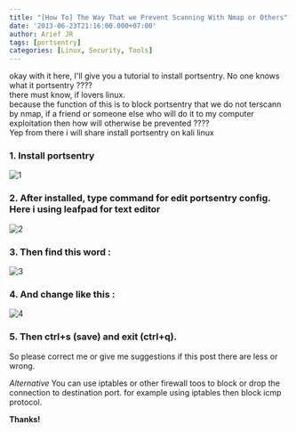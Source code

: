 ```yaml
---
title: "[How To] The Way That we Prevent Scanning With Nmap or Others"
date: '2013-06-23T21:16:00.000+07:00'
author: Arief JR
tags: [portsentry]
categories: [Linux, Security, Tools]
---
```


okay with it here, I'll give you a tutorial to install portsentry. No one knows what it portsentry ????  
there must know, if lovers linux.  
because the function of this is to block portsentry that we do not terscann by nmap, if a friend or someone else who will do it to my computer exploitation then how will otherwise be prevented ????  
Yep from there i will share install portsentry on kali linux  


### 1. Install portsentry  

![1](https://slackerstsm.files.wordpress.com/2013/06/1.png)  


### 2. After installed, type command for edit portsentry config. Here i using leafpad for text editor  

![2](https://slackerstsm.files.wordpress.com/2013/06/2.png)  


### 3. Then find this word :  

![3](https://slackerstsm.files.wordpress.com/2013/06/3.png " ")  


### 4. And change like this :  

![4](https://slackerstsm.files.wordpress.com/2013/06/4.png)  


### 5. Then ctrl+s (save) and exit (ctrl+q).  

So please correct me or give me suggestions if this post there are less or wrong.

*Alternative* You can use iptables or other firewall toos to block or drop the connection to destination port. for example using iptables then block icmp protocol.

**Thanks!**